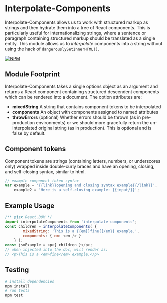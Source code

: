 Interpolate-Components
======================

Interpolate-Components allows us to work with structured markup as strings and then hydrate them into a tree of React components. This is particularly useful for internationalizing strings, where a sentence or paragraph containing structured markup should be translated as a single entity. This module allows us to _interpolate_ components into a string without using the hack of `dangerouslySetInnerHTML()`.

[![NPM](https://nodei.co/npm/interpolate-components.png)](https://nodei.co/npm/interpolate-components/)

## Module Footprint

Interpolate-Components takes a single options object as an argument and returns a React component containing structured descendent components which can be rendered into a document. The option attributes are:

- **mixedString** A string that contains component tokens to be interpolated
- **components** An object with components assigned to named attributes
- **throwErrors** (optional) Whether errors should be thrown (as in pre-production environments) or we should more gracefully return the un-interpolated original string (as in production). This is optional and is false by default.

## Component tokens

Component tokens are strings (containing letters, numbers, or underscores only) wrapped inside double-curly braces and have an opening, closing, and self-closing syntax, similar to html.

```js
// example component token syntax
var example = '{{link}}opening and closing syntax example{{/link}}',
    example2 = 'Here is a self-closing example: {{input/}}';
```

## Example Usage

```js
/** @jsx React.DOM */
import interpolateComponents from 'interpolate-components';
const children = interpolateComponents( {
        mixedString: 'This is a {{em}}fine{{/em}} example.',
        components: { em: <em /> }
    } );
const jsxExample = <p>{ children }</p>;
// when injected into the doc, will render as:
// <p>This is a <em>fine</em> example.</p>
```

## Testing
```sh
# install dependencies
npm install
# run tests
npm test
```
